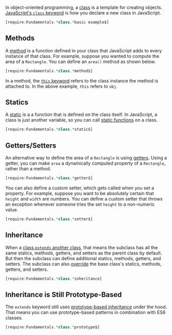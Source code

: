 In object-oriented programming, a [class](https://brilliant.org/wiki/classes-oop/)
is a template for creating objects. [JavaScript's `class` keyword](https://developer.mozilla.org/en-US/docs/Web/JavaScript/Reference/Classes) is how you declare a new class in JavaScript.

```javascript
[require:Fundamentals.*class.*basic example$]
```

Methods
-------

A [method](https://brilliant.org/wiki/methods-oop/) is a function defined in your
class that JavaScript adds to every instance of that class. For example, suppose
you wanted to compute the area of a `Rectangle`. You can define an `area()` method
as shown below.

```javascript
[require:Fundamentals.*class.*method$]
```

In a method, the [`this` keyword](https://developer.mozilla.org/en-US/docs/Web/JavaScript/Reference/Operators/this) refers to the class instance the method is attached to. In the above example,
`this` refers to `obj`.

Statics
-------

A [static](https://beginnersbook.com/2013/05/static-vs-non-static-methods/) is a
a function that is defined on the class itself. In JavaScript, a class is just
another variable, so you can call [static functions](/tutorials/fundamentals/static) on a class.

```javascript
[require:Fundamentals.*class.*static$]
```

Getters/Setters
---------------

An alternative way to define the area of a `Rectangle` is using [getters](https://developer.mozilla.org/en-US/docs/Web/JavaScript/Reference/Functions/get). Using a getter,
you can make `area` a dynamically computed property of a `Rectangle`, rather
than a method.

```javascript
[require:Fundamentals.*class.*getter$]
```

You can also define a custom setter, which gets called when you set a property.
For example, suppose you want to be absolutely certain that `height` and `width`
are numbers. You can define a custom setter that throws an exception whenever
someone tries the set `height` to a non-numeric value.

```javascript
[require:Fundamentals.*class.*setter$]
```

Inheritance
-----------

When a [class `extends` another class](https://thecodebarbarian.com/an-overview-of-es6-classes#inheritance), that means the subclass has all the same statics, methods, getters, and setters as the parent class by default. But then the subclass can define additional
statics, methods, getters, and setters. The subclass can also [override](https://en.wikipedia.org/wiki/Method_overriding) the base class's statics, methods, getters, and setters.

```javascript
[require:Fundamentals.*class.*inheritance]
```

Inheritance is Still Prototype-Based
---------------------

The `extends` keyword still uses [prototype-based inheritance](/tutorials/fundamentals/prototype) under the hood. That means you can use
prototype-based patterns in combination with ES6 classes.

```javascript
[require:Fundamentals.*class.*prototype$]
```